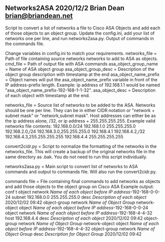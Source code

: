 Networks2ASA
2020/12/2
Brian Dean
brian@briandean.net
--
Script to convert a list of networks a file to Cisco ASA Objects and add each of those objects to an object group. Update the config.ini, add your list of networks one per line, and run networks2asa.py. Output of commands in the commands file.

Change variables in config.ini to match your requirements.
networks_file = Path of file containing source networks networks to add to ASA as objects.
cmd_file = Path of output file with ASA commands
asa_object_group_name = Name of ASA object group
asa_object_group_desc = Description of the object group description with timestamp at the end
asa_object_name_prefix = Object names will put the asa_object_name_prefix variable in front of the IP address-prefix length. Example: ip address of 192.168.1.1 would be named "asa_object_name_prefix-192-168-1-1-32".
asa_object_desc = Description of each object with timestamp at the end.


networks_file = Source list of networks to be added to the ASA. Networks should be one per line. They can be in either CIDR notation or "network + subnet mask" or "network,subnet mask". Host addresses can either be as the ip address alone, /32, or ip address + 255.255.255.255.
Example valid networks file contents:
192.168.0.0/24
192.168.1.0 255.255.255.0
192.168.2.0,/24
192.168.3.0,255.255.255.0
192.168.4.1
192.168.4.2,/32
192.168.4.3,255.255.255.255
192.168.4.4 255.255.255.255

convert2cidr.py = Script to normalize the formatting of the networks in the networks_file. This will create a backup of the original networks file in the same directory as .bak. You do not need to run this script individually.

networks2asa.py = Main script to convert list of networks to ASA commands and output to commands file. Will also run the convert2cidr.py.

commands file = File containing final commands to add networks as objects and add those objects to the object group on Cisco ASA
Example output:
conf t
object network *Name of each object before IP address*-192-168-0-0-24
 subnet 192.168.0.0 255.255.255.0
 desc *Description of each object* 2020/12/02 09:42
object-group network *Name of Object Group*
 network-object object *Name of each object before IP address*-192-168-0-0-24
object network *Name of each object before IP address*-192-168-4-4-32
 host 192.168.4.4
 desc *Description of each object* 2020/12/02 09:42
object-group network *Name of Object Group*
 network-object object *Name of each object before IP address*-192-168-4-4-32
object-group network *Name of Object Group*
 desc *Description for Object Group* 2020/12/02 09:42
